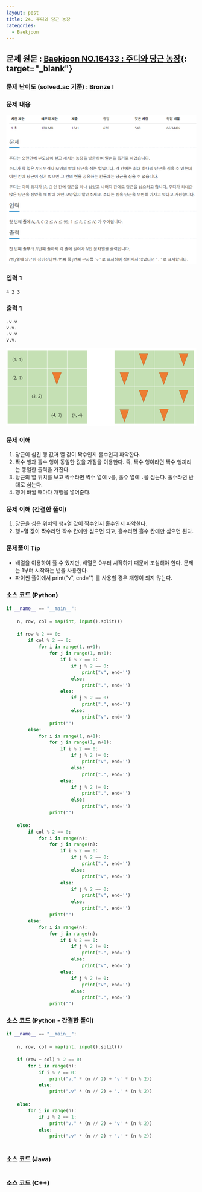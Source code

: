 ```yaml
---
layout: post
title: 24. 주디와 당근 농장
categories:
  - Baekjoon
---
```


## 문제 원문 : [Baekjoon NO.16433 : 주디와 당근 농장](https://www.acmicpc.net/problem/16433){: target="\_blank"}

### 문제 난이도 (solved.ac 기준) : Bronze I

### 문제 내용

![16433_Judy_and_carrot_farm](/assets/images/Baekjoon/16433_Judy_and_carrot_farm.PNG)

### 입력 1

```
4 2 3
```

### 출력 1

```
.v.v
v.v.
.v.v
v.v.
```

![16433_Judy_and_carrot_farm](/assets/images/Baekjoon/16433_Judy_and_carrot_farm_sample.PNG)

### 문제 이해

1. 당근이 심긴 행 값과 열 값이 짝수인지 홀수인지 파악한다.
2. 짝수 행과 홀수 행이 동일한 값을 가짐을 이용한다. 즉, 짝수 행이라면 짝수 행끼리는 동일한 출력을 가진다.
3. 당근의 열 위치를 보고 짝수라면 짝수 열에 `v`를, 홀수 열에 `.`을 심는다. 홀수라면 반대로 심는다.
4. 행이 바뀔 때마다 개행을 넣어준다.

### 문제 이해 (간결한 풀이)

1. 당근을 심은 위치의 행+열 값이 짝수인지 홀수인지 파악한다.
2. 행+열 값이 짝수라면 짝수 칸에만 심으면 되고, 홀수라면 홀수 칸에만 심으면 된다.

### 문제풀이 Tip

- 배열을 이용하여 풀 수 있지만, 배열은 0부터 시작하기 때문에 조심해야 한다. 문제는 1부터 시작하는 밭을 사용한다.
- 파이썬 풀이에서 print("v", end='') 를 사용할 경우 개행이 되지 않는다.

### 소스 코드 (Python)

```python
if __name__ == "__main__":

    n, row, col = map(int, input().split())

    if row % 2 == 0:
        if col % 2 == 0:
            for i in range(1, n+1):
                for j in range(1, n+1):
                    if i % 2 == 0:
                        if j % 2 == 0:
                            print("v", end='')
                        else:
                            print(".", end='')
                    else:
                        if j % 2 == 0:
                            print(".", end='')
                        else:
                            print("v", end='')
                print("")
        else:
            for i in range(1, n+1):
                for j in range(1, n+1):
                    if i % 2 == 0:
                        if j % 2 != 0:
                            print("v", end='')
                        else:
                            print(".", end='')
                    else:
                        if j % 2 != 0:
                            print(".", end='')
                        else:
                            print("v", end='')
                print("")

    else:
        if col % 2 == 0:
            for i in range(n):
                for j in range(n):
                    if i % 2 == 0:
                        if j % 2 == 0:
                            print(".", end='')
                        else:
                            print("v", end='')
                    else:
                        if j % 2 == 0:
                            print("v", end='')
                        else:
                            print(".", end='')
                print("")
        else:
            for i in range(n):
                for j in range(n):
                    if i % 2 == 0:
                        if j % 2 != 0:
                            print(".", end='')
                        else:
                            print("v", end='')
                    else:
                        if j % 2 != 0:
                            print("v", end='')
                        else:
                            print(".", end='')
                print("")

```

### 소스 코드 (Python - 간결한 풀이)

```python
if __name__ == "__main__":

    n, row, col = map(int, input().split())

    if (row + col) % 2 == 0:
        for i in range(n):
            if i % 2 == 0:
                print("v." * (n // 2) + 'v' * (n % 2))
            else:
                print(".v" * (n // 2) + '.' * (n % 2))

    else:
        for i in range(n):
            if i % 2 == 1:
                print("v." * (n // 2) + 'v' * (n % 2))
            else:
                print(".v" * (n // 2) + '.' * (n % 2))



```

### 소스 코드 (Java)

```java

```

### 소스 코드 (C++)

```cpp

```
